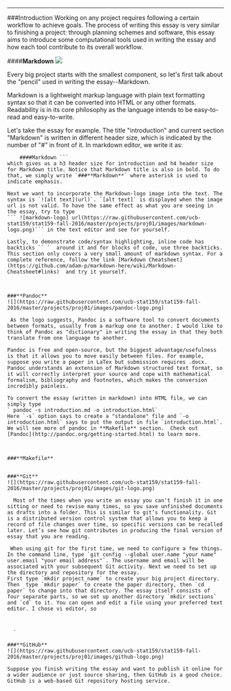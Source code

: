 

<hr>
  
###Introduction
   Working on any project requires following a certain workflow to achieve goals. The process of writing this essay is very similar to finishing a project: through planning schemes and software, this essay aims to introduce some computational tools used in writing the essay and how each tool contribute to its overall workflow.
	 
####**Markdown**
![](https://raw.githubusercontent.com/ucb-stat159/stat159-fall-2016/master/projects/proj01/images/markdown-logo.png)

 Every big project starts with the smallest component, so let's first talk about the "pencil" used in writing the essay--Markdown.
	  
   Markdown is a lightweight markup language with plain text formatting syntax so that it can be converted into HTML or any other formats. Readability is in its core philosophy as the language intends to be easy-to-read and easy-to-write. 

Let's take the essay for example. The title "introduction" and current section "Markdown" is written in different header size, which is indicated by the number of "#" in front of it. In markdown editor, we write it as:
 ``` ###Introduction
     ####Markdown ```
which gives us a h3 header size for introduction and h4 header size for Markdown title. Notice that Markdown title is also in bold. To do that, we simply write `###**Markdown**` where asterisk is used to indicate emphasis.

Next we want to incorporate the Markdown-logo image into the text. The syntax is `![alt text](url)`. `[alt text]` is displayed when the image url is not valid. To have the same effect as what you are seeing in the essay, try to type 
``` ![markdown-logo] url(https://raw.githubusercontent.com/ucb-stat159/stat159-fall-2016/master/projects/proj01/images/markdown-logo.png)``` in the text editor and see for yourself.

Lastly, to demonstrate code/syntax highlighting, inline code has backticks `` `  around it and for blocks of code, use three backticks.  This section only covers a very small amount of markdown syntax. For a complete reference, follow the link [Markdown Cheatsheet](https://github.com/adam-p/markdown-here/wiki/Markdown-Cheatsheet#links)  and try it yourself.     



###**Pandoc**
![](https://raw.githubusercontent.com/ucb-stat159/stat159-fall-2016/master/projects/proj01/images/pandoc-logo.png)
   
  As the logo suggests, Pandoc is a software tool to convert documents between formats, usually from a markup one to another. I would like to think of Pandoc as "dictionary" in writing the essay in that they both translate from one language to another.  

Pandoc is free and open-source, but the biggest advantage/usefulness is that it allows you to move easily between files. For example, suppose you write a paper in LaTex but submission requires .docx. Pandoc understands an extension of Markdown structured text format, so it will correctly interpret your source and cope with mathematical formalism, bibliography and footnotes, which makes the conversion incredibly painless.

To convert the essay (written in markdown) into HTML file, we can simply type 
 ` pandoc -s introduction.md -o introduction.html`
 Here `-s` option says to create a "standalone" file and `-o introduction.html` says to put the output in file `introduction.html`. We will see more of pandoc in **Makefile** section.  Check out [Pandoc](http://pandoc.org/getting-started.html) to learn more.



###**Makefile**
  

###**Git**
![](https://raw.githubusercontent.com/ucb-stat159/stat159-fall-2016/master/projects/proj01/images/git-logo.png)
  
   Most of the times when you write an essay you can't finish it in one sitting or need to revise many times, so you save unfinished documents as drafts into a folder. This is similar to git’s functionality. Git is a distributed version control system that allows you to keep a record of file changes over time, so specific versions can be recalled later. Let’s see how git contributes in producing the final version of essay that you are reading. 
    
  When using git for the first time, we need to configure a few things. In the command line, type `git config --global user.name "your name"  user.email "your email address"`. The username and email will be associated with your subsequent Git activity. Next we need to set up the directory and repository for the essay.  
First type `mkdir project_name` to create your big project directory. Then  type `mkdir paper` to create the paper directory, then `cd paper` to change into that directory. The essay itself consists of four separate parts, so we set up another directory `mkdir sections` and `cd` to it. You can open and edit a file using your preferred text editor. I chose vi editor, so 
 
 
 
   ` 

###**GitHub**
![](https://raw.githubusercontent.com/ucb-stat159/stat159-fall-2016/master/projects/proj01/images/github-logo.png)

Suppose you finish writing the essay and want to publish it online for a wider audience or just source sharing, then GitHub is a good choice. GitHub is a web-based Git repository hosting service.  


